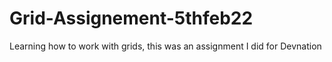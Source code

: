 # Grid-Assignement-5thfeb22
Learning how to work with grids, this was an assignment I did for Devnation
